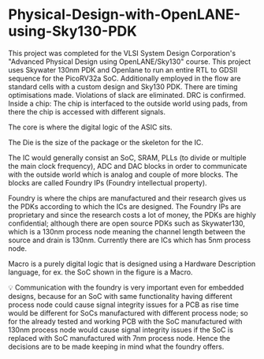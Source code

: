 # Physical-Design-with-OpenLANE-using-Sky130-PDK
This project was completed for the VLSI System Design Corporation's "Advanced Physical Design using OpenLANE/Sky130" course. This project uses Skywater 130nm PDK and Openlane to run an entire RTL to GDSII sequence for the PicoRV32a SoC. Additionally employed in the flow are standard cells with a custom design and Sky130 PDK. There are timing optimisations made. Violations of slack are eliminated. DRC is confirmed.
Inside a chip:
The chip is interfaced to the outside world using pads, from there the chip is accessed with different signals.

The core is where the digital logic of the ASIC sits.

The Die is the size of the package or the skeleton for the IC.

The IC would generally consist an SoC, SRAM, PLLs (to divide or multiple the main clock frequency), ADC and DAC blocks in order to communicate with the outside world which is analog and couple of more blocks. The blocks are called Foundry IPs (Foundry intellectual property).

Foundry is where the chips are manufactured and their research gives us the PDKs according to which the ICs are designed. The Foundry IPs are proprietary and since the research costs a lot of money, the PDKs are highly confidential; although there are open source PDKs such as Skywater130, which is a 130nm process node meaning the channel length between the source and drain is 130nm. Currently there are ICs which has 5nm process node.

Macro is a purely digital logic that is designed using a Hardware Description language, for ex. the SoC shown in the figure is a Macro.

💡 Communication with the foundry is very important even for embedded designs, because for an SoC with same functionality having different process node could cause signal integrity issues for a PCB as rise time would be different for SoCs manufactured with different process node; so for the already tested and working PCB with the SoC manufactured with 130nm process node would cause signal integrity issues if the SoC is replaced with SoC manufactured with 7nm process node. Hence the decisions are to be made keeping in mind what the foundry offers.
